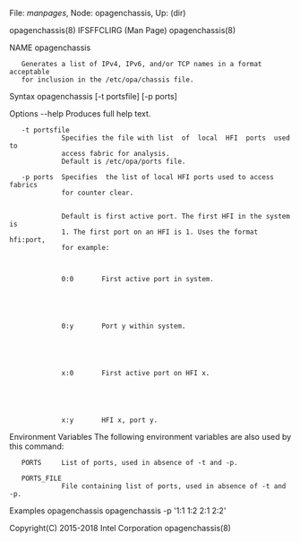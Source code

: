 File: *manpages*,  Node: opagenchassis,  Up: (dir)


opagenchassis(8)             IFSFFCLIRG (Man Page)            opagenchassis(8)



NAME
       opagenchassis



       Generates a list of IPv4, IPv6, and/or TCP names in a format acceptable
       for inclusion in the /etc/opa/chassis file.

Syntax
       opagenchassis [-t portsfile] [-p ports]

Options
       --help    Produces full help text.

       -t portsfile
                 Specifies the file with list  of  local  HFI  ports  used  to
                 access fabric for analysis.
                 Default is /etc/opa/ports file.

       -p ports  Specifies  the list of local HFI ports used to access fabrics
                 for counter clear.


                 Default is first active port. The first HFI in the system  is
                 1. The first port on an HFI is 1. Uses the format hfi:port,
                 for example:



                 0:0       First active port in system.





                 0:y       Port y within system.





                 x:0       First active port on HFI x.





                 x:y       HFI x, port y.



Environment Variables
       The following environment variables are also used by this command:

       PORTS     List of ports, used in absence of -t and -p.

       PORTS_FILE
                 File containing list of ports, used in absence of -t and -p.

Examples
       opagenchassis
       opagenchassis -p '1:1 1:2 2:1 2:2'



Copyright(C) 2015-2018         Intel Corporation              opagenchassis(8)
